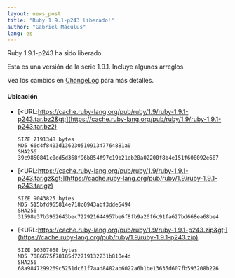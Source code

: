```yaml
---
layout: news_post
title: "Ruby 1.9.1-p243 liberado!"
author: "Gabriel Máculus"
lang: es
---
```


Ruby 1.9.1-p243 ha sido liberado.

Esta es una versión de la serie 1.9.1. Incluye algunos arreglos.

Vea los cambios en [ChangeLog][1] para más detalles.

#### Ubicación

* [&lt;URL:https://cache.ruby-lang.org/pub/ruby/1.9/ruby-1.9.1-p243.tar.bz2&gt;](https://cache.ruby-lang.org/pub/ruby/1.9/ruby-1.9.1-p243.tar.bz2)

      SIZE 7191348 bytes
      MD5 66d4f8403d13623051091347764881a0
      SHA256 39c9850841c0dd5d368f96b854f97c19b21eb28a02200f8b4e151f608092e687

* [&lt;URL:https://cache.ruby-lang.org/pub/ruby/1.9/ruby-1.9.1-p243.tar.gz&gt;](https://cache.ruby-lang.org/pub/ruby/1.9/ruby-1.9.1-p243.tar.gz)

      SIZE 9043825 bytes
      MD5 515bfd965814e718c0943abf3dde5494
      SHA256 31598e37b3962643bec722921644957be6f8fb9a26f6c91fa627bd668ea68be4

* [&lt;URL:https://cache.ruby-lang.org/pub/ruby/1.9/ruby-1.9.1-p243.zip&gt;](https://cache.ruby-lang.org/pub/ruby/1.9/ruby-1.9.1-p243.zip)

      SIZE 10307868 bytes
      MD5 7086675f78185d72719132231b810e4d
      SHA256 68a9847299269c5251dc61f7aad8482ab6022a6b1be13635d607fb593208b226



[1]: https://svn.ruby-lang.org/repos/ruby/branches/ruby_1_9_1/ChangeLog
